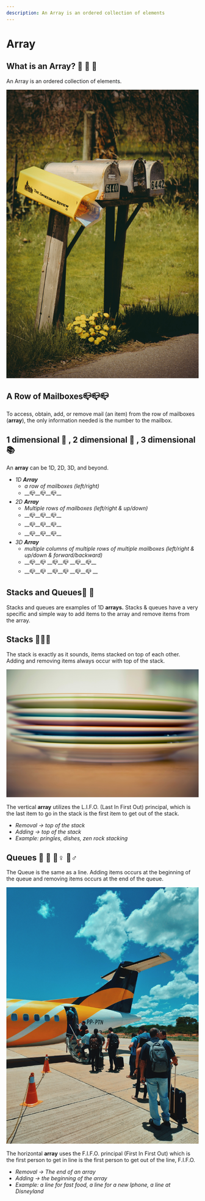 ```yaml
---
description: An Array is an ordered collection of elements
---
```


# Array

## What is an Array? 🥇 🥈 🥉 

An Array is an ordered collection of elements.

![Row of Mailboxes](../.gitbook/assets/timothy-eberly-1mpbkyvbu3w-unsplash.jpg)

## A Row of Mailboxes📪📪📪

To access, obtain, add, or remove mail \(an item\) from the row of mailboxes \(**array**\),  the only information needed is the number to the mailbox.

## 1 dimensional 📄 , 2 dimensional 📕 , 3 dimensional 📚 

An **array** can be 1D, 2D, 3D, and beyond.

* _1D **Array**_ 
  * _a row of mailboxes \(left/right\)_
  * \_\_📪\_\_📪\_\_📪\_\_
* _2D **Array**_ 
  * _Multiple rows of mailboxes \(left/right & up/down\)_
  * \_\_📪\_\_📪\_\_📪\_\_
  * \_\_📪\_\_📪\_\_📪\_\_
  * \_\_📪\_\_📪\_\_📪\_\_
* _3D **Array**_
  * _multiple columns of multiple rows of multiple mailboxes \(left/right & up/down & forward/backward\)_
  * \_\_📪\_\_📪     __📪\_\_📪     __📪\_\_📪\_\_
  * \_\_📪\_\_📪     __📪\_\_📪     __📪\_\_📪       __

## Stacks and Queues🍎 🍊 

Stacks and queues are examples of 1D **arrays.** Stacks & queues have a very specific and simple way to add items to the array and remove items from the array.

## Stacks 🥞🍡🍔 

The stack is exactly as it sounds, items stacked on top of each other. Adding and removing items always occur with top of the stack.

![Stack](../.gitbook/assets/pexels-markus-spiske-95218.jpg)

The vertical **array** utilizes the L.I.F.O. \(Last In First Out\) principal, which is the last item to go in the stack is the first item to get out of the stack.

* _Removal -&gt; top of the stack_
* _Adding -&gt;  top of the stack_ 
* _Example: pringles, dishes, zen rock stacking_

## **Queues** 🍟 🚶 🚶♀ 🚶♂

The Queue is the same as a line. Adding items occurs at the beginning of the queue and removing items occurs at the end of the queue.

![Queue](../.gitbook/assets/pexels-nata-romualdo-4606684.jpg)

The horizontal **array** uses the F.I.F.O. principal \(First In First Out\) which is the first person to get in line is the first person to get out of the line, F.I.F.O.

* _Removal -&gt; The end of an array_
* _Adding -&gt; the beginning of the array_
* _Example: a line for fast food, a line for a new Iphone, a line at Disneyland_

